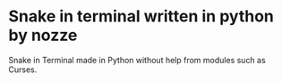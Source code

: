 # Snake in terminal written in python by nozze
Snake in Terminal made in Python without help from modules such as Curses.
